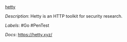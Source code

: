[hetty](https://github.com/dstotijn/hetty)

*Description*: Hetty is an HTTP toolkit for security research.

*Labels*: #Go #PenTest

*Docs*: https://hetty.xyz/
